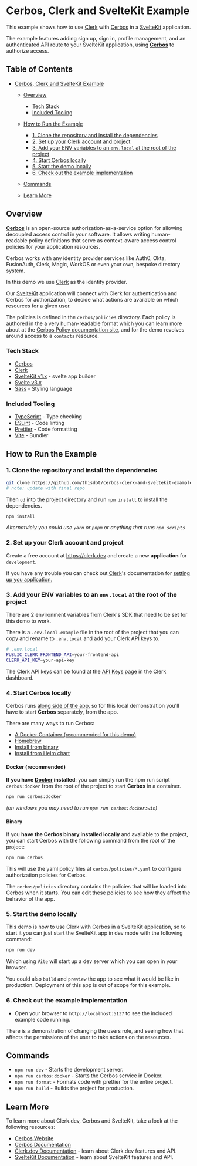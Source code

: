 # Cerbos, Clerk and SvelteKit Example

This example shows how to use [Clerk](https://www.clerk.dev/?utm_source=github&utm_medium=starter_repos&utm_campaign=sveltekit_starter) with [Cerbos](https://cerbos.dev) in a [SvelteKit](https://kit.svelte.dev/) application.

The example features adding sign up, sign in, profile management, and an authenticated API route to your SvelteKit application, using **[Cerbos](https://cerbos.dev)** to authorize access.

## Table of Contents

- [Cerbos, Clerk and SvelteKit Example](#cerbos--clerk-and-sveltekit-example)

  - [Overview](#overview)
    - [Tech Stack](#tech-stack)
    - [Included Tooling](#included-tooling)
  - [How to Run the Example](#how-to-run-the-example)

    - [1. Clone the repository and install the dependencies](#1-clone-the-repository-and-install-the-dependencies)
    - [2. Set up your Clerk account and project](#2-set-up-your-clerk-account-and-project)
    - [3. Add your ENV variables to an `env.local` at the root of the project](#3-add-your-env-variables-to-an-envlocal-at-the-root-of-the-project)
    - [4. Start Cerbos locally](#4-start-cerbos-locally)
    - [5. Start the demo locally](#5-start-the-demo-locally)
    - [6. Check out the example implementation](#6-check-out-the-example-implementation)

  - [Commands](#commands)
  - [Learn More](#learn-more)

## Overview

**[Cerbos](https://cerbos.dev)** is an open-source authorization-as-a-service option for allowing decoupled access control in your software. It allows writing human-readable policy definitions that serve as context-aware access control policies for your application resources.

Cerbos works with any identity provider services like Auth0, Okta, FusionAuth, Clerk, Magic, WorkOS or even your own, bespoke directory system.

In this demo we use [Clerk](https://www.clerk.dev/?utm_source=github&utm_medium=starter_repos&utm_campaign=sveltekit_starter) as the identity provider.

Our [SvelteKit](https://kit.svelte.dev/) application will connect with Clerk for authentication and Cerbos for authorization, to decide what actions are available on which resources for a given user.

The policies is defined in the `cerbos/policies` directory. Each policy is authored in the a very human-readable format which you can learn more about at the [Cerbos Policy documentation site](https://docs.cerbos.dev/cerbos/latest/policies), and for the demo revolves around access to a `contacts` resource.

### Tech Stack

- [Cerbos](https://cerbos.dev)
- [Clerk](https://www.clerk.dev/?utm_source=github&utm_medium=starter_repos&utm_campaign=sveltekit_starter)
- [SvelteKit v1.x](https://kit.svelte.dev/) - svelte app builder
- [Svelte v3.x](https://svelte.dev/)
- [Sass](https://sass-lang.com/) - Styling language

### Included Tooling

- [TypeScript](https://www.typescriptlang.org/) - Type checking
- [ESLint](https://eslint.org/) - Code linting
- [Prettier](https://prettier.io/) - Code formatting
- [Vite](https://vitejs.dev/) - Bundler

## How to Run the Example

### 1. Clone the repository and install the dependencies

```bash
git clone https://github.com/thisdot/cerbos-clerk-and-sveltekit-example.git
# note: update with final repo
```

Then `cd` into the project directory and run `npm install` to install the dependencies.

```sh
npm install
```

_Alternatviely you could use `yarn` or `pnpm` or anything that runs `npm scripts`_

### 2. Set up your Clerk account and project

Create a free account at https://clerk.dev and create a new **application** for `development`.

If you have any trouble you can check out [Clerk](https://clerk.dev)'s documentation for [setting up you application.](https://clerk.dev/docs/authentication/set-up-your-application)

### 3. Add your ENV variables to an `env.local` at the root of the project

There are 2 environment variables from Clerk's SDK that need to be set for this demo to work.

There is a `.env.local.example` file in the root of the project that you can copy and rename to `.env.local` and add your Clerk API keys to.

```sh
# .env.local
PUBLIC_CLERK_FRONTEND_API=your-frontend-api
CLERK_API_KEY=your-api-key
```

The Clerk API keys can be found at the [API Keys page](https://dashboard.clerk.dev/last-active?path=api-keys) in the Clerk dashboard.

### 4. Start Cerbos locally

Cerbos runs [along side of the app](https://docs.cerbos.dev/cerbos/latest/deployment/index.html), so for this local demonstration
you'll have to start **Cerbos** separately, from the app.

There are many ways to run Cerbos:

- [A Docker Container (recommended for this demo)](docker--recommended-)
- [Homebrew](https://docs.cerbos.dev/cerbos/latest/installation/binary.html#homebrew)
- [Install from binary](https://docs.cerbos.dev/cerbos/latest/installation/binary.html)
- [Install from Helm chart](https://docs.cerbos.dev/cerbos/latest/installation/helm.html)

#### Docker (recommended)

**If you have [Docker](https://www.docker.com/) installed**: you can simply run the npm run script `cerbos:docker` from the root of the project to start **Cerbos** in a container.

```bash
npm run cerbos:docker
```

_(on windows you may need to run `npm run cerbos:docker:win`)_

#### Binary

If you **have the Cerbos binary installed locally** and available to the project, you can start Cerbos with the following command from the root of the project:

```bash
npm run cerbos
```

This will use the yaml policy files at `cerbos/policies/*.yaml` to configure authorization policies for Cerbos.

The `cerbos/policies` directory contains the policies that will be loaded into Cerbos when it starts. You can edit these policies to see how they affect the behavior of the app.

### 5. Start the demo locally

This demo is how to use Clerk with Cerbos in a SvelteKit application, so to start it you can just start the SvelteKit app in dev mode with the following command:

```bash
npm run dev
```

Which using `Vite` will start up a dev server which you can open in your browser.

You could also `build` and `preview` the app to see what it would be like in production. Deployment of this app is out of scope for this example.

### 6. Check out the example implementation

- Open your browser to `http://localhost:5137` to see the included example code running.

There is a demonstration of changing the users role, and seeing how that affects the permissions of the user to take actions on the resources.

## Commands

- `npm run dev` - Starts the development server.
- `npm run cerbos:docker` - Starts the Cerbos service in Docker.
- `npm run format` - Formats code with prettier for the entire project.
- `npm run build` - Builds the project for production.

## Learn More

To learn more about Clerk.dev, Cerbos and SvelteKit, take a look at the following resources:

- [Cerbos Website](https://cerbos.dev)
- [Cerbos Documentation](https://docs.cerbos.dev)
- [Clerk.dev Documentation](https://docs.clerk.dev/?utm_source=github&utm_medium=starter_repos&utm_campaign=sveltekit_starter) - learn about Clerk.dev features and API.
- [SvelteKit Documentation](https://kit.svelte.dev?utm_source=github&utm_medium=starter_repos&utm_campaign=sveltekit_starter) - learn about SvelteKit features and API.
